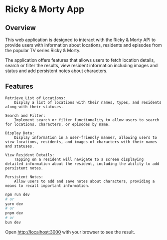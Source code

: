 # Ricky & Morty App

## Overview

This web application is designed to interact with the Ricky & Morty API to provide users with information about
locations, residents and episodes from the popular TV series Ricky & Morty.

The application offers features that allows users to fetch location details, search or filter the results, view resident information
including images and status and add persistent notes about characters.

## Features

    Retrieve List of Locations:
        Display a list of locations with their names, types, and residents along with their statuses.

    Search and Filter:
        Implement search or filter functionality to allow users to search for locations, characters, or episodes by name.

    Display Data:
        Display information in a user-friendly manner, allowing users to view locations, residents, and images of characters with their names and statuses.

    View Resident Details:
        Tapping on a resident will navigate to a screen displaying detailed information about the resident, including the ability to add persistent notes.

    Persistent Notes:
        Allow users to add and save notes about characters, providing a means to recall important information.

```bash
npm run dev
# or
yarn dev
# or
pnpm dev
# or
bun dev
```

Open [http://localhost:3000](http://localhost:3000) with your browser to see the result.
